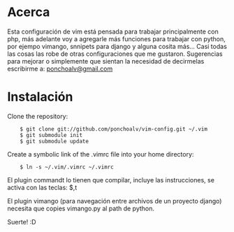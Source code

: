 Acerca
=====

Esta configuración de vim está pensada para trabajar principalmente con php, más adelante voy a agregarle más funciones para trabajar con python, por ejempo vimango, snnipets para django y alguna cosita más... Casi todas las cosas las robe de otras configuraciones que me gustaron. Sugerencias para mejorar o simplemente que sientan la necesidad de decirmelas escribirme a: ponchoalv@gmail.com

Instalación
============

Clone the repository:

		$ git clone git://github.com/ponchoalv/vim-config.git ~/.vim
		$ git submodule init
		$ git submodule update

Create a symbolic link of the .vimrc file into your home directory:

		$ ln -s ~/.vim/.vimrc ~/.vimrc

El plugin commandt lo tienen que compilar, incluye las instrucciones, se activa con las teclas:
		$,t

El plugin vimango (para navegación entre archivos de un proyecto django) necesita que copies vimango.py al path de python.

Suerte! :D
